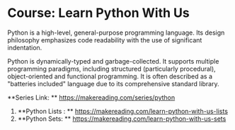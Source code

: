# Course: Learn Python With Us

Python is a high-level, general-purpose programming language. Its design philosophy emphasizes code readability with the use of significant indentation.

Python is dynamically-typed and garbage-collected. It supports multiple programming paradigms, including structured (particularly procedural), object-oriented and functional programming. It is often described as a "batteries included" language due to its comprehensive standard library.

**Series Link: ** https://makereading.com/series/python

1. **Python Lists : ** https://makereading.com/learn-python-with-us-lists
2. **Python Sets: ** https://makereading.com/learn-python-with-us-sets